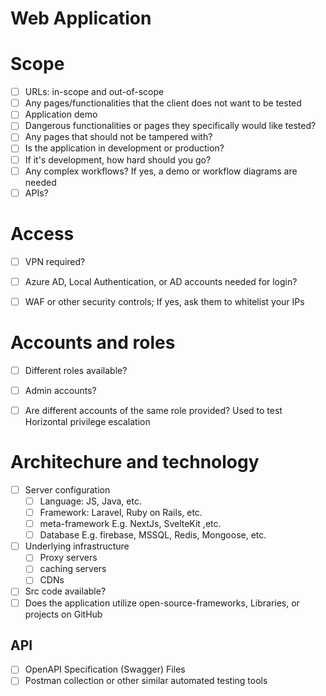 # Web Application
# Scope
- [ ] URLs: in-scope and out-of-scope
- [ ] Any pages/functionalities that the client does not want to be tested
- [ ] Application demo
- [ ] Dangerous functionalities or pages they specifically would like tested?
- [ ] Any pages that should not be tampered with?
- [ ] Is the application in development or production?
- [ ] If it's development, how hard should you go?
- [ ] Any complex workflows? If yes, a demo or workflow diagrams are needed
- [ ] APIs?

# Access
- [ ] VPN required?
- [ ] Azure AD, Local Authentication, or AD accounts needed for login?
- [ ] WAF or other security controls; If yes, ask them to whitelist your IPs


# Accounts and roles
- [ ] Different roles available?
- [ ] Admin accounts?
- [ ] Are different accounts of the same role provided? Used to test Horizontal privilege escalation


# Architechure and technology
- [ ] Server configuration
	- [ ] Language: JS, Java, etc.
	- [ ] Framework: Laravel, Ruby on Rails, etc.
	- [ ] meta-framework E.g. NextJs, SvelteKit ,etc.
	- [ ] Database E.g. firebase, MSSQL, Redis, Mongoose, etc.
- [ ] Underlying infrastructure
	- [ ] Proxy servers
	- [ ] caching servers
	- [ ] CDNs
- [ ] Src code available? 
- [ ] Does the application utilize open-source-frameworks, Libraries, or projects on GitHub

## API
- [ ] OpenAPI Specification (Swagger) Files
- [ ] Postman collection or other similar automated testing tools